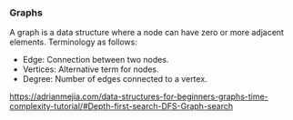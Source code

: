 ### Graphs

A graph is a data structure where a node can have zero or more adjacent elements. Terminology as follows:
- Edge: Connection between two nodes.
- Vertices: Alternative term for nodes.
- Degree: Number of edges connected to a vertex.


https://adrianmejia.com/data-structures-for-beginners-graphs-time-complexity-tutorial/#Depth-first-search-DFS-Graph-search
